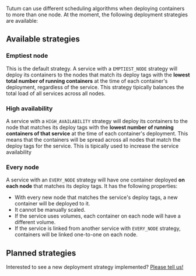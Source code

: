 Tutum can use different scheduling algorithms when deploying containers to more than one node. At the moment, the following deployment strategies are available:


## Available strategies

### Emptiest node

This is the default strategy. A service with a `EMPTIEST_NODE` strategy will deploy its containers to the nodes that match its deploy tags with the **lowest total number of running containers** at the time of each container's deployment, regardless of the service. This strategy tipically balances the total load of all services across all nodes.


### High availability

A service with a `HIGH_AVAILABILITY` strategy will deploy its containers to the node that matches its deploy tags with the **lowest number of running containers of that service** at the time of each container's deployment. This means that the containers will be spread across all nodes that match the deploy tags for the service. This is tipically used to increase the service availability 


### Every node

A service with an `EVERY_NODE` strategy will have one container deployed **on each node** that matches its deploy tags. It has the following properties:

* With every new node that matches the service's deploy tags, a new container will be deployed to it. 
* It cannot be manually scaled.
* If the service uses volumes, each container on each node will have a different volume.
* If the service is linked from another service with `EVERY_NODE` strategy, containers will be linked one-to-one on each node.


## Planned strategies

Interested to see a new deployment strategy implemented? [Please tell us!](https://support.tutum.co/support/discussions/forums/5000044393)